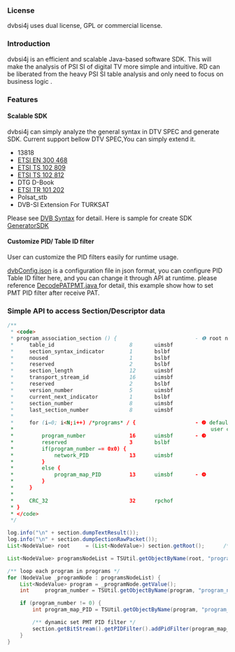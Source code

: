 ### License
dvbsi4j uses dual license, GPL or commercial license.


### Introduction
dvbsi4j is an efficient and scalable Java-based software SDK. This will make the analysis of PSI SI of digital TV more simple and intuitive. RD can be liberated from the heavy PSI SI table analysis and only need to focus on business logic .


### Features
#### Scalable SDK
dvbsi4j can simply analyze the general syntax in DTV SPEC and generate SDK.
Current support bellow DTV SPEC,You can simply extend it.
* 13818
* [ETSI EN 300 468](http://www.etsi.org/deliver/etsi_en/300400_300499/300468/01.11.01_60/en_300468v011101p.pdf)
* [ETSI TS 102 809](http://www.etsi.org/deliver/etsi_ts/102800_102899/102809/01.01.01_60/ts_102809v010101p.pdf)
* [ETSI TS 102 812](http://www.etsi.org/deliver/etsi_ts/102800_102899/102812/01.02.01_60/ts_102812v010201p.pdf)
* DTG D-Book
* [ETSI TR 101 202](http://www.etsi.org/deliver/etsi_tr/101200_101299/101202/01.02.01_60/tr_101202v010201p.pdf)
* Polsat_stb
* DVB-SI Extension For TURKSAT


Please see [DVB Syntax](https://github.com/fy-create/dvbsi4j/tree/main/syntax/input) for detail.
Here is sample for create SDK [GeneratorSDK](https://github.com/fy-create/dvbsi4j/blob/75576e2ea82ba877a2b5e0d88e20cb8d1964da62/src/com/fyteck/dvbsi/sample/GeneratorSDK.java)


#### Customize PID/ Table ID filter
User can customize the PID filters easily for runtime usage.

[dvbConfig.json](https://github.com/fy-create/dvbsi4j/blob/75576e2ea82ba877a2b5e0d88e20cb8d1964da62/dvbConfig.json) is a configuration file in json format, you can configure PID Table ID filter here, and you can change it through  API at runtime.
please reference [DecodePATPMT.java ](https://github.com/fy-create/dvbsi4j/blob/75576e2ea82ba877a2b5e0d88e20cb8d1964da62/src/com/fyteck/dvbsi/sample/DecodePATPMT.java)for detail, this example show how to set PMT PID filter after receive PAT.


### Simple API to access Section/Descriptor data


```Java
/**
 * <code>
 * program_association_section () {                         - ❶ root node
 *     table_id                        8       uimsbf  
 *     section_syntax_indicator        1       bslbf   
 *     noused                          1       bslbf   
 *     reserved                        2       bslbf   
 *     section_length                  12      uimsbf  
 *     transport_stream_id             16      uimsbf  
 *     reserved                        2       bslbf   
 *     version_number                  5       uimsbf  
 *     current_next_indicator          1       bslbf   
 *     section_number                  8       uimsbf  
 *     last_section_number             8       uimsbf  
 *     
 *     for (i=0; i<N;i++) /*programs* / {                   - ❷ default named programs
 *                                                               user can change it in syntax
 *         program_number              16      uimsbf       - ❸
 *         reserved                    3       bslbf   
 *         if(program_number == 0x0) {
 *             network_PID             13      uimsbf  
 *         }
 *         else {
 *             program_map_PID         13      uimsbf       - ❹
 *         }
 *     }
 *     
 *     CRC_32                          32      rpchof  
 * }
 * </code>
 */

log.info("\n" + section.dumpTextResult());
log.info("\n" + section.dumpSectionRawPacket());
List<NodeValue> root     = (List<NodeValue>) section.getRoot();      /* ❶ */

List<NodeValue> programsNodeList = TSUtil.getObjectByName(root, "programs"); /* ❷ */

/** loop each program in programs */
for (NodeValue _programNode : programsNodeList) {
    List<NodeValue> program = _programNode.getValue();
    int     program_number = TSUtil.getObjectByName(program, "program_number"); /* ❸ */

    if (program_number != 0) {
        int program_map_PID = TSUtil.getObjectByName(program, "program_map_PID"); /** ❹ */

        /** dynamic set PMT PID filter */
        section.getBitStream().getPIDFilter().addPidFilter(program_map_PID, "PMT pid=>" + program_map_PID);
    }
}
```
